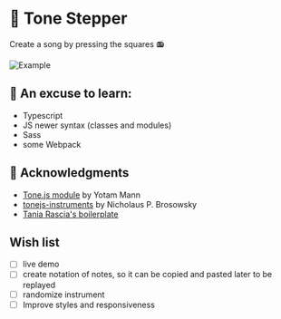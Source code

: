  🎼 Tone Stepper
 ================= 
Create a song by pressing the squares 📻

![Example](https://i.imgur.com/SzLRyVn.png)

## 🧰 An excuse to learn:
- Typescript
- JS newer syntax (classes and modules)
- Sass
- some Webpack

## 🙏 Acknowledgments
- [Tone.js module](https://tonejs.github.io) by Yotam Mann
- [tonejs-instruments](https://github.com/nbrosowsky/tonejs-instruments) by Nicholaus P. Brosowsky
- [Tania Rascia's boilerplate](https://github.com/taniarascia/webpack-boilerplate)


## Wish list
- [ ] live demo
- [ ] create notation of notes, so it can be copied and pasted later to be replayed
- [ ] randomize instrument
- [ ] Improve styles and responsiveness